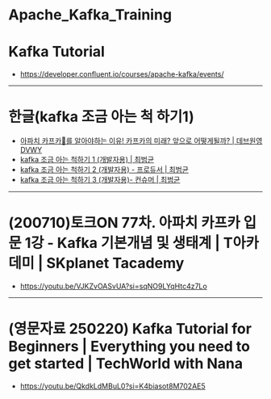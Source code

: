 # Apache_Kafka_Training

# Kafka Tutorial
- https://developer.confluent.io/courses/apache-kafka/events/


<hr />

# 한글(kafka 조금 아는 척 하기1)
- [아파치 카프카🚀를 알아야하는 이유! 카프카의 미래? 앞으로 어떻게될까? | 데브원영 DVWY](https://youtu.be/lEOV4upTJ68?si=_P52u3FD9X3UL5n3)
- [kafka 조금 아는 척하기 1 (개발자용) | 최범균](https://youtu.be/0Ssx7jJJADI?si=z0xkM6t4sr1uWQqS)
- [kafka 조금 아는 척하기 2 (개발자용) - 프로듀서 | 최범균](https://youtu.be/geMtm17ofPY?si=QmK-4VIHt4aI0-cQ)
- [kafka 조금 아는 척하기 3 (개발자용)- 컨슈머 | 최범균](https://youtu.be/xqrIDHbGjOY?si=MdCCTb-VY6ibeM4R)

<hr />

# (200710)토크ON 77차. 아파치 카프카 입문 1강 - Kafka 기본개념 및 생태계 | T아카데미 | SKplanet Tacademy
- https://youtu.be/VJKZvOASvUA?si=sqNO9LYqHtc4z7Lo

<hr />

# (영문자료 250220) Kafka Tutorial for Beginners | Everything you need to get started | TechWorld with Nana
- https://youtu.be/QkdkLdMBuL0?si=K4biasot8M702AE5
